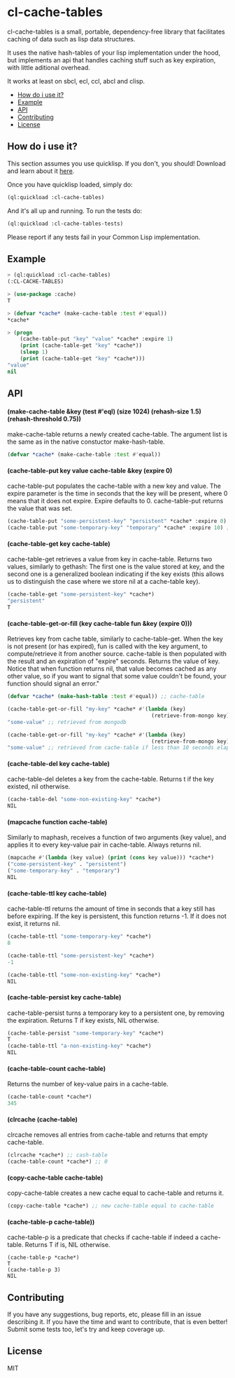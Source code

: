 # cl-cache-tables
cl-cache-tables is a small, portable, dependency-free library that
facilitates caching of data such as lisp data structures.

It uses the native hash-tables of your lisp implementation under the hood, but
implements an api that handles caching stuff such as key expiration, with little
aditional overhead.

It works at least on sbcl, ecl, ccl, abcl and clisp.

* [How do i use it?](#how-do-i-use-it)
* [Example](#example)
* [API](#api)
* [Contributing](#contributing)
* [License](#license)

## How do i use it?
This section assumes you use quicklisp. If you don't, you should! Download and
learn about it [here](https://www.quicklisp.org/beta/).

Once you have quicklisp loaded, simply do:  
```lisp
(ql:quickload :cl-cache-tables)
```
And it's all up and running. To run the tests do:
```lisp
(ql:quickload :cl-cache-tables-tests)
```
Please report if any tests fail in your Common Lisp implementation.

## Example
```lisp
> (ql:quickload :cl-cache-tables)
(:CL-CACHE-TABLES)  

> (use-package :cache)
T  

> (defvar *cache* (make-cache-table :test #'equal))
*cache*

> (progn
    (cache-table-put "key" "value" *cache* :expire 1)
    (print (cache-table-get "key" *cache*))
    (sleep 1)
    (print (cache-table-get "key" *cache*)))
"value"
nil
```

## API
#### (make-cache-table &key (test #'eql) (size 1024) (rehash-size 1.5) (rehash-threshold 0.75))
make-cache-table returns a newly created cache-table. The argument list is the same
as in the native constuctor make-hash-table.
```lisp
(defvar *cache* (make-cache-table :test #'equal))
```

#### (cache-table-put key value cache-table &key (expire 0)
cache-table-put populates the cache-table with a new key and value. The expire
parameter is the time in seconds that the key will be present, where 0 means
that it does not expire. Expire defaults to 0. cache-table-put returns the
value that was set.
```lisp
(cache-table-put "some-persistent-key" "persistent" *cache* :expire 0) ;; "persistent"
(cache-table-put "some-temporary-key" "temporary" *cache* :expire 10) ;; "temporary"
```

#### (cache-table-get key cache-table)
cache-table-get retrieves a value from key in cache-table.
Returns two values, similarly to gethash: The first one is the
value stored at key, and the second one is a generalized boolean
indicating if the key exists (this allows us to distinguish the case
where we store nil at a cache-table key).
```lisp
(cache-table-get "some-persistent-key" *cache*)
"persistent"
T
```

#### (cache-table-get-or-fill (key cache-table fun &key (expire 0)))
Retrieves key from cache table, similarly to cache-table-get.
When the key is not present (or has expired), fun is called with the key
argument, to compute/retrieve it from another source. cache-table is then
populated with the result and an expiration of "expire" seconds. Returns the
value of key. Notice that when function returns nil, that value becomes cached
as any other value, so if you want to signal that some value couldn't be found,
your function should signal an error."
```lisp
(defvar *cache* (make-hash-table :test #'equal)) ;; cache-table

(cache-table-get-or-fill "my-key" *cache* #'(lambda (key)
                                              (retrieve-from-mongo key)) :expire 10)
"some-value" ;; retrieved from mongodb

(cache-table-get-or-fill "my-key" *cache* #'(lambda (key)
                                              (retrieve-from-mongo key)) :expire 10)
"some-value" ;; retrieved from cache-table if less than 10 seconds elapsed, else retrieved from mongo.
```

#### (cache-table-del key cache-table)
cache-table-del deletes a key from the cache-table. Returns t if the key
existed, nil otherwise.
```lisp
(cache-table-del "some-non-existing-key" *cache*)
NIL
```

#### (mapcache function cache-table)
Similarly to maphash, receives a function of two arguments (key value),
and applies it to every key-value pair in cache-table. Always returns nil.
```lisp
(mapcache #'(lambda (key value) (print (cons key value))) *cache*)
("come-persistent-key" . "persistent")
("some-temporary-key" . "temporary")
NIL
```

#### (cache-table-ttl key cache-table)
cache-table-ttl returns the amount of time in seconds that a key still has
before expiring. If the key is persistent, this function returns -1. If it does
not exist, it returns nil.
```lisp
(cache-table-ttl "some-temporary-key" *cache*)
8

(cache-table-ttl "some-persistent-key" *cache*)
-1

(cache-table-ttl "some-non-existing-key" *cache*)
NIL
```

#### (cache-table-persist key cache-table)
cache-table-persist turns a temporary key to a persistent one, by removing
the expiration. Returns T if key exists, NIL otherwise.
```lisp
(cache-table-persist "some-temporary-key" *cache*)
T
(cache-table-ttl "a-non-existing-key" *cache*)
NIL
```

#### (cache-table-count cache-table)
Returns the number of key-value pairs in a cache-table.
```lisp
(cache-table-count *cache*)
345
```

#### (clrcache (cache-table)
clrcache removes all entries from cache-table
and returns that empty cache-table.
```lisp
(clrcache *cache*) ;; cash-table
(cache-table-count *cache*) ;; 0
```

#### (copy-cache-table cache-table)
copy-cache-table creates a new cache equal
to cache-table and returns it.
```lisp
(copy-cache-table *cache*) ;; new cache-table equal to cache-table
```

#### (cache-table-p cache-table))
cache-table-p is a predicate that checks if cache-table if indeed
a cache-table. Returns T if is, NIL otherwise.
```list
(cache-table-p *cache*)
T
(cache-table-p 3)
NIL
```

## Contributing
If you have any suggestions, bug reports, etc, please fill in an issue
describing it. If you have the time and want to contribute, that is even better!
Submit some tests too, let's try and keep coverage up.

## License
MIT
